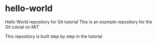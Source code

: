 # hello-world
Hello World repository for Git tutorial
This is an example repository for the Git tutoial on MiT

This repository is built step by step in the tutorial